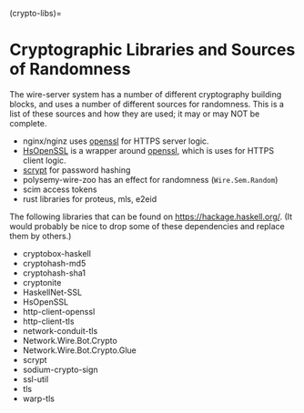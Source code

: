 (crypto-libs)=

# Cryptographic Libraries and Sources of Randomness

The wire-server system has a number of different cryptography building
blocks, and uses a number of different sources for randomness.  This
is a list of these sources and how they are used; it may or may NOT be
complete.

- nginx/nginz uses [openssl](https://openssl.org/) for HTTPS server logic.
- [HsOpenSSL](https://hackage.haskell.org/package/HsOpenSSL) is a wrapper around [openssl](https://openssl.org/), which is uses for HTTPS client logic.
- [scrypt](https://hackage.haskell.org/package/scrypt) for password hashing
- polysemy-wire-zoo has an effect for randomness (`Wire.Sem.Random`)
- scim access tokens
- rust libraries for proteus, mls, e2eid

The following libraries that can be found on https://hackage.haskell.org/.  (It would probably be nice to drop some of these dependencies and replace them by others.)

- cryptobox-haskell
- cryptohash-md5
- cryptohash-sha1
- cryptonite
- HaskellNet-SSL
- HsOpenSSL
- http-client-openssl
- http-client-tls
- network-conduit-tls
- Network.Wire.Bot.Crypto
- Network.Wire.Bot.Crypto.Glue
- scrypt
- sodium-crypto-sign
- ssl-util
- tls
- warp-tls

